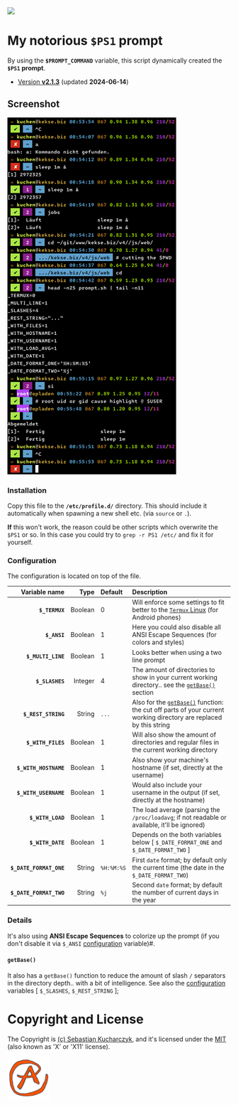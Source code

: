 <img src="https://kekse.biz/github.php?draw&override=github:prompt" />

# My notorious **`$PS1`** prompt
By using the **`$PROMPT_COMMAND`** variable, this script dynamically created the **`$PS1` prompt**.

* [Version **v2.1.3**](sh/prompt.sh) (updated **2024-06-14**)

## Screenshot
![$PS1](img/screenshot.png)

### Installation
Copy this file to the **`/etc/profile.d/`** directory. This should include it automatically
when spawning a new shell etc. (via `source` or `.`).

**If** this won't work, the reason could be other scripts which overwrite the `$PS1` or so.
In this case you could try to `grep -r PS1 /etc/` and fix it for yourself.

### Configuration
The configuration is located on top of the file.

| Variable name           | Type    | Default    | Description                                                                                                                    |
| ----------------------: | ------: | :--------- | :----------------------------------------------------------------------------------------------------------------------------- |
| **`$_TERMUX`**          | Boolean | 0          | Will enforce some settings to fit better to the [`Termux` Linux](https://termux.dev/) (for Android phones)                     |
| **`$_ANSI`**            | Boolean | 1          | Here you could also disable all ANSI Escape Sequences (for colors and styles)                                                  |
| **`$_MULTI_LINE`**      | Boolean | 1          | Looks better when using a two line prompt                                                                                      |
| **`$_SLASHES`**         | Integer | 4          | The amount of directories to show in your current working directory.. see the [`getBase()`](#getbase) section                  |
| **`$_REST_STRING`**     | String  | `...`      | Also for the [`getBase()`](#getbase) function: the cut off parts of your current working directory are replaced by this string |
| **`$_WITH_FILES`**      | Boolean | 1          | Will also show the amount of directories and regular files in the current working directory                                    |
| **`$_WITH_HOSTNAME`**   | Boolean | 1          | Also show your machine's hostname (if set, directly at the username)                                                           |
| **`$_WITH_USERNAME`**   | Boolean | 1          | Would also include your username in the output (if set, directly at the hostname)                                              |
| **`$_WITH_LOAD`**       | Boolean | 1          | The load average (parsing the `/proc/loadavg`; if not readable or available, it'll be ignored)                                 |
| **`$_WITH_DATE`**       | Boolean | 1          | Depends on the both variables below [ `$_DATE_FORMAT_ONE` and `$_DATE_FORMAT_TWO` ]                                            |
| **`$_DATE_FORMAT_ONE`** | String  | `%H:%M:%S` | First `date` format; by default only the current time (the date in the `$_DATE_FORMAT_TWO`)                                    |
| **`$_DATE_FORMAT_TWO`** | String  | `%j`       | Second `date` format; by default the number of current days in the year                                                        |

### Details
It's also using **ANSI Escape Sequences** to colorize up the prompt (if you don't disable it via `$_ANSI`
[configuration](#configuration) variable)#.

#### `getBase()`
It also has a `getBase()` function to reduce the amount of slash `/` separators in the directory depth..
with a bit of intelligence. See also the [configuration](#configuration) variables [ `$_SLASHES`, `$_REST_STRING` ];

# Copyright and License
The Copyright is [(c) Sebastian Kucharczyk](./COPYRIGHT.txt),
and it's licensed under the [MIT](./LICENSE.txt) (also known as 'X' or 'X11' license).

![kekse.biz](favicon.png)
